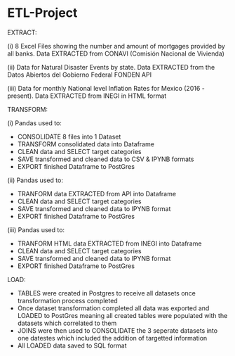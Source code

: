 # ETL-Project

EXTRACT:

(i) 8 Excel Files showing the number and amount of mortgages provided by all banks. Data EXTRACTED from CONAVI (Comisión Nacional de Vivienda)

(ii) Data for Natural Disaster Events by state. Data EXTRACTED from the Datos Abiertos del Gobierno Federal FONDEN API

(iii) Data for monthly National level Inflation Rates for Mexico (2016 - present). Data EXTRACTED from INEGI in HTML format

TRANSFORM:

(i) Pandas used to:
- CONSOLIDATE 8 files into 1 Dataset 
- TRANSFORM consolidated data into Dataframe
- CLEAN data and SELECT target categories
- SAVE transformed and cleaned data to CSV & IPYNB formats
- EXPORT finished Dataframe to PostGres

(ii) Pandas used to: 
- TRANFORM data EXTRACTED from API into Dataframe
- CLEAN data and SELECT target categories
- SAVE transformed and cleaned data to IPYNB format
- EXPORT finished Dataframe to PostGres

(iii) Pandas used to: 
- TRANFORM HTML data EXTRACTED from INEGI into Dataframe
- CLEAN data and SELECT target categories
- SAVE transformed and cleaned data to IPYNB format
- EXPORT finished Dataframe to PostGres

LOAD:
- TABLES were created in Postgres to receive all datasets once transformation process completed
- Once dataset transformation completed all data was exported and LOADED to PostGres meaning all created tables were populated with the datasets which correlated to them
- JOINS were then used to CONSOLIDATE the 3 seperate datasets into one datestes which included the addition of targetted information
- All LOADED data saved to SQL format

